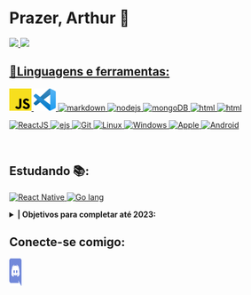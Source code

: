 # Prazer, Arthur 👋

<div>
  <a href="https://github.com/Strike21">
  <img height="180em" src="https://github-readme-stats.vercel.app/api?username=Strike21&show_icons=true&theme=radical&include_all_commits=true&count_private=true"/>
  <img height="180em" src="https://github-readme-stats.vercel.app/api/top-langs/?username=strike21&layout=compact&theme=radical&count_private=true"/>

<div>


## 🔨Linguagens e ferramentas:


<p align="left">
<a href="https://developer.mozilla.org/en-US/docs/Web/JavaScript" target="_blank"> <img src="https://raw.githubusercontent.com/DiogoMarques2003/DiogoMarques2003/b931474e37b6cc318a15c243804ad4bc4b9bd441/.github/logos/javascript.svg" alt="javascript" width="40" height="40"/> </a> 
<a href="https://www.lua.org/docs.html" target="_blank"> 
<a href="https://code.visualstudio.com/" target="_blank"> <img src="https://raw.githubusercontent.com/DiogoMarques2003/DiogoMarques2003/b931474e37b6cc318a15c243804ad4bc4b9bd441/.github/logos/visual-studio-code.svg" alt="vscode" width="40" height="40"/> </a> 
<a href="https://www.markdownguide.org/"  target="_blank"> <img src="https://upload.wikimedia.org/wikipedia/commons/thumb/4/48/Markdown-mark.svg/1280px-Markdown-mark.svg.png" alt="markdown" width="40" height=""/> </a>
<a href="https://nodejs.org" target="_blank"> <img src="https://cdn.jsdelivr.net/gh/devicons/devicon/icons/nodejs/nodejs-original.svg" alt="nodejs" width="40" height="40"/> </a> 
<a href="https://docs.mongodb.com/" target="_blank"> <img src="https://cdn.jsdelivr.net/gh/devicons/devicon/icons/mongodb/mongodb-original.svg" alt="mongoDB" width="70" height="40"/> </a>
<a href="https://developer.mozilla.org/pt-BR/docs/Web/HTML" target="_blank"> <img src="https://www.w3.org/html/logo/downloads/HTML5_Badge_512.png" alt="html" width="" height="30"/> </a>
<a href="https://developer.mozilla.org/pt-BR/docs/Web/CSS" target="_blank"> <img src="http://monarchtechnologiesinc.com/assets/images/icons/technologies/logo-css3.png" alt="html" width="" height="38"/> </a>
</p>
<a href="https://ejs.co/" target="_blank"> <img src="https://cdn.icon-icons.com/icons2/2107/PNG/512/file_type_ejs_icon_130626.png" alt="ReactJS" width="" height="38"/> </a>
 <a href="https://pt-br.reactjs.org/" target="_blank"> <img src="https://icons-for-free.com/iconfiles/png/512/design+development+facebook+framework+mobile+react+icon-1320165723839064798.png" alt="ejs" width="" height="45"/> </a>
    <a href="https://git-scm.com/" target="_blank"> <img src="https://cdn.jsdelivr.net/gh/devicons/devicon/icons/git/git-original.svg" alt="Git" width="" height="45"/> </a>
  </a>
  <a href="https://linuxfoundation.org/" target="_blank"> <img src="https://cdn.jsdelivr.net/gh/devicons/devicon/icons/linux/linux-plain.svg" alt="Linux" width="" height="45"/> </a>
  <a href="https://www.microsoft.com/pt-br/windows/" target="_blank"> <img src="https://cdn.jsdelivr.net/gh/devicons/devicon/icons/windows8/windows8-original.svg" alt="Windows" width="" height="45"/> </a>
    <a href="https://www.apple.com/br/" target="_blank"> <img src="https://cdn.jsdelivr.net/gh/devicons/devicon/icons/apple/apple-original.svg" alt="Apple" width="" height="45"/> </a>
    <a href="https://www.android.com/" target="_blank"> <img src="https://cdn.jsdelivr.net/gh/devicons/devicon/icons/android/android-plain.svg" alt="Android" width="" height="45"/> </a>
    

    
  
  
 
</p>
<br>
  
## Estudando 📚: 
 <p align="left">
  <a href="https://reactnative.dev" target="_blank"> <img src="https://appmasters.io/static/react-native-logo-21829a0f16a823088ccbde8e44fb5485.png" alt="React Native" width="" height="45"/> </a>
  <a href="https://golang.org/" target="_blank"> <img src="https://juststickers.in/wp-content/uploads/2016/07/go-programming-language.png" alt="Go lang" width="" height="45"/> </a>
  </p>
  
 
 

<details>
    <summary> <b>| Objetivos para completar até 2023:</b></summary>
    <h3> • Tecnologias:</h3>
    <ul>
        <li>[x] - JavaScript e Node 📦</li>
        <li>[x] - MongoDB 🍃</li>
        <li>[x] - Html e css 💻</li>
        <li>[x] - ReactJS ⚛</li>
        <li>[ ] - React Native ⚛</li>
        <li>[ ] - Firebase 🔥</li>
        <li>[ ] - PHP 🐘</li>
        <li>[ ] - Java ☕</li>
    </ul>
</details>

  
## Conecte-se comigo:
[<img align="left" alt="Strike21 | Discord" width="22px" src="https://raw.githubusercontent.com/DiogoMarques2003/DiogoMarques2003/b931474e37b6cc318a15c243804ad4bc4b9bd441/.github/logos/discord.svg" width="50" height="50" />][discord]


  [discord]: https://discord.com/users/824940190673534976
  
